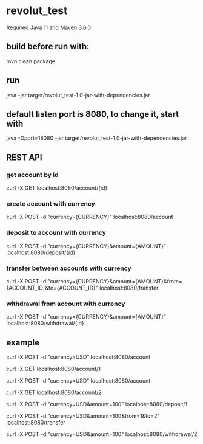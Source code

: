 # revolut_test

Required Java 11 and Maven 3.6.0

## build before run with:
 
mvn clean package

## run

java -jar target/revolut_test-1.0-jar-with-dependencies.jar

## default listen port is 8080, to change it, start with

java -Dport=18080 -jar target/revolut_test-1.0-jar-with-dependencies.jar


## REST API 

### get account by id

curl -X GET localhost:8080/account/{id}

### create account with currency

curl -X POST -d "currency={CURRENCY}" localhost:8080/account
 
### deposit to account with currency

curl -X POST -d "currency={CURRENCY}&amount={AMOUNT}" localhost:8080/deposit/{id}

### transfer between accounts with currency

curl -X POST -d "currency={CURRENCY}&amount={AMOUNT}&from={ACCOUNT_ID}&to={ACCOUNT_ID}" localhost:8080/transfer

### withdrawal from account with currency

curl -X POST -d "currency={CURRENCY}&amount={AMOUNT}" localhost:8080/withdrawal/{id}


## example

curl -X POST -d "currency=USD" localhost:8080/account

curl -X GET localhost:8080/account/1

curl -X POST -d "currency=USD" localhost:8080/account

curl -X GET localhost:8080/account/2

curl -X POST -d "currency=USD&amount=100" localhost:8080/deposit/1

curl -X POST -d "currency=USD&amount=100&from=1&to=2" localhost:8080/transfer

curl -X POST -d "currency=USD&amount=100" localhost:8080/withdrawal/2
